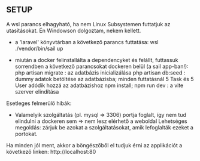 ## SETUP

A wsl parancs elhagyható, ha nem Linux Subsystemen futtatjuk az utasításokat.
Én Windowson dolgoztam, nekem kellett.

-   a 'laravel' könyvtárban a következő parancs futtatása:
    wsl ./vendor/bin/sail up

-   miután a docker felinstallálta a dependencyket és felállt, futtassuk sorrendben a következő parancsokat dockeren belül (a sail app-ban!):
    php artisan migrate : az adatbázis inicializálása
    php artisan db:seed : dummy adatok betöltése az adatbázisba; minden futtatásnál 5 Task és 5 User adódik hozzá az adatbázishoz
    npm install; npm run dev : a vite szerver elindítása

Esetleges felmerülő hibák:

-   Valamelyik szolgáltatás (pl. mysql => 3306) portja foglalt, így nem tud elindulni a dockeren sem => nem lesz elérhető a weboldal
    Lehetséges megoldás: zárjuk be azokat a szolgáltatásokat, amik lefoglalták ezeket a portokat.

Ha minden jól ment, akkor a böngészőből el tudjuk érni az applikációt a következő linken:
http://localhost:80
